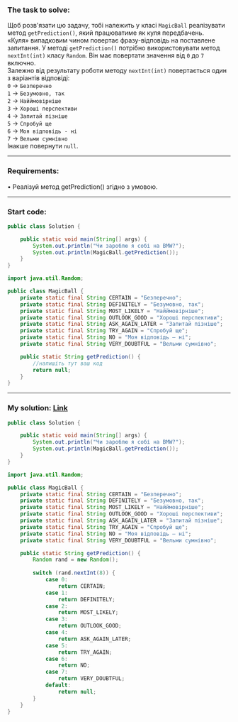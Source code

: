 ### **The task to solve:**  

Щоб розв'язати цю задачу, тобі належить у класі `MagicBall` реалізувати метод `getPrediction()`, який працюватиме як куля передбачень.  
«Куля» випадковим чином повертає фразу-відповідь на поставлене запитання. У методі `getPrediction()` потрібно використовувати метод `nextInt(int)` класу `Random`. Він має повертати значення від `0` до `7` включно.  
Залежно від результату роботи методу `nextInt(int)` повертається один з варіантів відповіді:  
`0` -> `Безперечно`  
`1` -> `Безумовно, так`  
`2` -> `Найймовірніше`  
`3` -> `Хороші перспективи`  
`4` -> `Запитай пізніше`  
`5` -> `Спробуй ще`  
`6` -> `Моя відповідь - ні`  
`7` -> `Вельми сумнівно`  
Інакше повернути `null`.  

---

### **Requirements:**  

• Реалізуй метод getPrediction() згідно з умовою.

---

### **Start code:**  

```java
public class Solution {

    public static void main(String[] args) {
        System.out.println("Чи зароблю я собі на BMW?");
        System.out.println(MagicBall.getPrediction());
    }
}
```

```java
import java.util.Random;

public class MagicBall {
    private static final String CERTAIN = "Безперечно";
    private static final String DEFINITELY = "Безумовно, так";
    private static final String MOST_LIKELY = "Найймовірніше";
    private static final String OUTLOOK_GOOD = "Хороші перспективи";
    private static final String ASK_AGAIN_LATER = "Запитай пізніше";
    private static final String TRY_AGAIN = "Спробуй ще";
    private static final String NO = "Моя відповідь — ні";
    private static final String VERY_DOUBTFUL = "Вельми сумнівно";

    public static String getPrediction() {
        //напишіть тут ваш код
        return null;
    }
}
```

---

### **My solution: [Link](./src/)**  

```java
public class Solution {

    public static void main(String[] args) {
        System.out.println("Чи зароблю я собі на BMW?");
        System.out.println(MagicBall.getPrediction());
    }
}
```

```java
import java.util.Random;

public class MagicBall {
    private static final String CERTAIN = "Безперечно";
    private static final String DEFINITELY = "Безумовно, так";
    private static final String MOST_LIKELY = "Найймовірніше";
    private static final String OUTLOOK_GOOD = "Хороші перспективи";
    private static final String ASK_AGAIN_LATER = "Запитай пізніше";
    private static final String TRY_AGAIN = "Спробуй ще";
    private static final String NO = "Моя відповідь — ні";
    private static final String VERY_DOUBTFUL = "Вельми сумнівно";

    public static String getPrediction() {
        Random rand = new Random();
                
        switch (rand.nextInt(8)) {
            case 0:
                return CERTAIN;
            case 1:
                return DEFINITELY;
            case 2:
                return MOST_LIKELY;
            case 3:
                return OUTLOOK_GOOD;
            case 4:
                return ASK_AGAIN_LATER;
            case 5:
                return TRY_AGAIN;
            case 6:
                return NO;
            case 7:
                return VERY_DOUBTFUL;
            default:
                return null;
        }
    }
}
```
